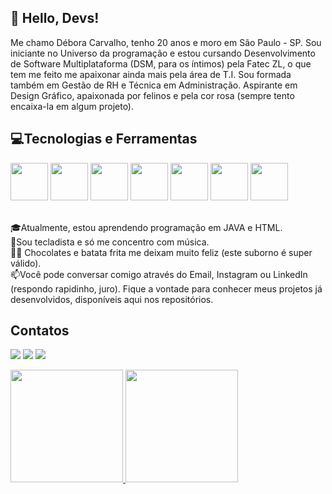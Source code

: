<h2>👋 Hello, Devs! </h2>


<p>Me chamo Débora Carvalho, tenho 20 anos e moro em São Paulo - SP. Sou iniciante no Universo da programação e estou cursando Desenvolvimento de Software Multiplataforma (DSM, para os íntimos) pela Fatec ZL, o que tem me feito me apaixonar ainda mais pela área de T.I. Sou formada também em Gestão de RH e Técnica em Administração. Aspirante em Design Gráfico, apaixonada por felinos e pela cor rosa (sempre tento encaixa-la em algum projeto).</p>


<h2>💻Tecnologias e Ferramentas</h2>


<p>
<img loading="lazy" src="https://cdn.jsdelivr.net/gh/devicons/devicon@latest/icons/git/git-original.svg" width="60" height="60"/> <img loading="lazy" src="https://cdn.jsdelivr.net/gh/devicons/devicon@latest/icons/canva/canva-original.svg" width="60" height="60"/> <img loading="lazy" src="https://cdn.jsdelivr.net/gh/devicons/devicon@latest/icons/figma/figma-original.svg" width="60" height="60"/> <img loading="lazy" src="https://cdn.jsdelivr.net/gh/devicons/devicon@latest/icons/java/java-original.svg" width="60" height="60"/> <img loading="lazy"  src="https://cdn.jsdelivr.net/gh/devicons/devicon@latest/icons/vscode/vscode-original.svg" width="60" height="60"/> <img loading="lazy" src="https://cdn.jsdelivr.net/gh/devicons/devicon@latest/icons/html5/html5-plain.svg" width="60" height="60"/> <img loading="lazy" src="https://cdn.jsdelivr.net/gh/devicons/devicon@latest/icons/trello/trello-plain-wordmark.svg" width="60" height="60"/>
</p>

<p>
<br>🎓Atualmente, estou aprendendo programação em JAVA e HTML.
<br>🎹Sou tecladista e só me concentro com música.
<br>🍫🍟 Chocolates e batata frita me deixam muito feliz (este suborno é super válido).
<br>📫Você pode conversar comigo através do Email, Instagram ou LinkedIn (respondo rapidinho, juro). Fique a vontade para conhecer meus projetos já desenvolvidos, disponíveis aqui nos repositórios.
</p>

<h2>Contatos</h2>


<p>
<div>
<a href="https://www.instagram.com/deboravicarvalho/" target="_blank"><img loading="lazy" src="https://img.shields.io/badge/-Instagram-%23E4405F?style=for-the-badge&logo=instagram&logoColor=white" target="_blank"></a>
<a href = "deboravolc2@gmail.com"><img loading="lazy" src="https://img.shields.io/badge/Gmail-D14836?style=for-the-badge&logo=gmail&logoColor=white" target="_blank"></a>
<a href="https://www.linkedin.com/in/debora-vieira-carvalho-45a478205" target="_blank"><img loading="lazy" src="https://img.shields.io/badge/-LinkedIn-%230077B5?style=for-the-badge&logo=linkedin&logoColor=white" target="_blank"></a>    
</div>
</p>

<div>
<a href="https://github.com/Debora-Carvalho">
<img loading="lazy" height="180em" src="https://github-readme-stats.vercel.app/api/top-langs/?username=Debora-Carvalho&layout=compact&langs_count=7&theme=dracula"/>
<img loading="lazy" height="180em" src="https://github-readme-stats.vercel.app/api?username=Debora-Carvalho&show_icons=true&theme=dracula&include_all_commits=true&count_private=true"/>
</div>





